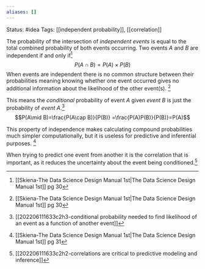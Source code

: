 ```yaml
---
aliases: []
---
```

Status: #idea
Tags: [[independent probability]], [[correlation]]

The probability of the intersection of *independent events* is equal to the total combined probability of both events occurring. Two events *A* and *B* are independent if and only if[^1]
$$P(A \cap B) = P(A) \times P(B)$$
When events are independent there is no common structure between their probabilities meaning knowing whether one event occurred gives no additional information about the likelihood of the other event(s). [^1]

This means the *conditional* probability of event *A* given *event B* is just the probability of *event A*.[^4]
$$P(A\mid B)=\frac{P(A\cap B)}{P(B)} =\frac{P(A)P(B)}{P(B)}=P(A)$$

This property of independence makes calculating compound probabilities much simpler computationally, but it is useless for predictive and inferential purposes. [^2]

When trying to predict one event from another it is the correlation that is important, as it reduces the uncertainty about the event being conditioned.[^3]


[^1]: [[Skiena-The Data Science  Design Manual 1st|The Data Science Design Manual 1st]] pg 30
[^2]: [[Skiena-The Data Science  Design Manual 1st|The Data Science Design Manual 1st]] pg 31
[^3]: [[202206111633c2h2-correlations are critical to predictive modeling and inference]]
[^4]: [[202206111633c2h3-conditional probability needed to find likelihood of an event as a function of another event]]